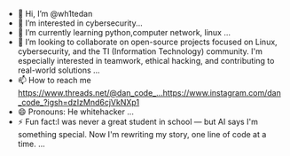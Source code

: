 - 👋 Hi, I’m @wh1tedan
- 👀 I’m interested in cybersecurity...
- 🌱 I’m currently learning python,computer network, linux ...
- 💞️ I’m looking to collaborate on open-source projects focused on Linux, cybersecurity, and the TI (Information Technology) community. I'm especially interested in teamwork, ethical hacking, and contributing to real-world solutions ...
- 📫 How to reach me https://www.threads.net/@dan_code_...https://www.instagram.com/dan_code_?igsh=dzIzMnd6cjVkNXp1
- 😄 Pronouns: He whitehacker  ...
- ⚡ Fun fact:I was never a great student in school — but AI says I'm something special. Now I'm rewriting my story, one line of code at a time. ...

<!---
wh1tedan/wh1tedan is a ✨ special ✨ repository because its `README.md` (this file) appears on your GitHub profile.
You can click the Preview link to take a look at your changes.
--->
